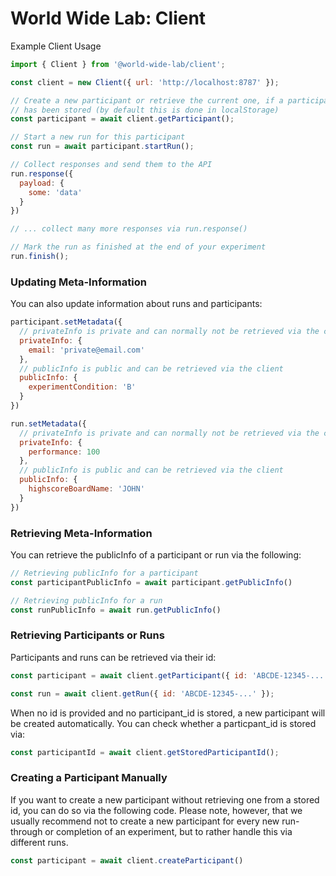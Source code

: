 # World Wide Lab: Client

Example Client Usage

```js
import { Client } from '@world-wide-lab/client';

const client = new Client({ url: 'http://localhost:8787' });

// Create a new participant or retrieve the current one, if a participant_id
// has been stored (by default this is done in localStorage)
const participant = await client.getParticipant();

// Start a new run for this participant
const run = await participant.startRun();

// Collect responses and send them to the API
run.response({
  payload: {
    some: 'data'
  }
})

// ... collect many more responses via run.response()

// Mark the run as finished at the end of your experiment
run.finish();
```

### Updating Meta-Information

You can also update information about runs and participants:

```js
participant.setMetadata({
  // privateInfo is private and can normally not be retrieved via the client
  privateInfo: {
    email: 'private@email.com'
  },
  // publicInfo is public and can be retrieved via the client
  publicInfo: {
    experimentCondition: 'B'
  }
})

run.setMetadata({
  // privateInfo is private and can normally not be retrieved via the client
  privateInfo: {
    performance: 100
  },
  // publicInfo is public and can be retrieved via the client
  publicInfo: {
    highscoreBoardName: 'JOHN'
  }
})
```

### Retrieving Meta-Information

You can retrieve the publicInfo of a participant or run via the following:

```js
// Retrieving publicInfo for a participant
const participantPublicInfo = await participant.getPublicInfo()

// Retrieving publicInfo for a run
const runPublicInfo = await run.getPublicInfo()
```

### Retrieving Participants or Runs

Participants and runs can be retrieved via their id:

```js
const participant = await client.getParticipant({ id: 'ABCDE-12345-...' });

const run = await client.getRun({ id: 'ABCDE-12345-...' });
```

When no id is provided and no participant_id is stored, a new participant will be created automatically. You can check whether a particpant_id is stored via:

```js
const participantId = await client.getStoredParticipantId();
```

### Creating a Participant Manually

If you want to create a new participant without retrieving one from a stored id, you can do so via the following code. Please note, however, that we usually recommend not to create a new participant for every new run-through or completion of an experiment, but to rather handle this via different runs.

```js
const participant = await client.createParticipant()
```

